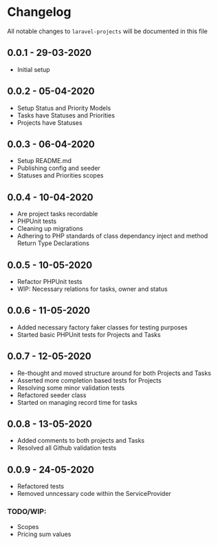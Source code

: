 # Changelog

All notable changes to `laravel-projects` will be documented in this file

## 0.0.1 - 29-03-2020

- Initial setup

## 0.0.2 - 05-04-2020

- Setup Status and Priority Models
- Tasks have Statuses and Priorities
- Projects have Statuses

## 0.0.3 - 06-04-2020

- Setup README.md
- Publishing config and seeder
- Statuses and Priorities scopes

## 0.0.4 - 10-04-2020

- Are project tasks recordable
- PHPUnit tests
- Cleaning up migrations
- Adhering to PHP standards of class dependancy inject and method Return Type Declarations

## 0.0.5 - 10-05-2020

- Refactor PHPUnit tests
- WIP: Necessary relations for tasks, owner and status

## 0.0.6 - 11-05-2020

- Added necessary factory faker classes for testing purposes
- Started basic PHPUnit tests for Projects and Tasks

## 0.0.7 - 12-05-2020

- Re-thought and moved structure around for both Projects and Tasks
- Asserted more completion based tests for Projects
- Resolving some minor validation tests
- Refactored seeder class
- Started on managing record time for tasks

## 0.0.8 - 13-05-2020

- Added comments to both projects and Tasks
- Resolved all Github validation tests

## 0.0.9 - 24-05-2020

- Refactored tests
- Removed unncessary code within the ServiceProvider

### TODO/WIP:

- Scopes
- Pricing sum values
